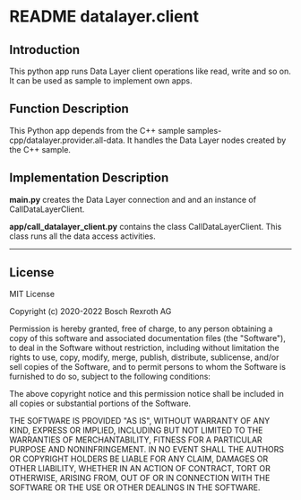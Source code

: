 # README datalayer.client

## Introduction

This python app runs Data Layer client operations like read, write and so on. It can be used as sample to implement own apps.

## Function Description

This Python app depends from the C++ sample samples-cpp/datalayer.provider.all-data. 
It handles the Data Layer nodes created by the C++ sample.

## Implementation Description 

__main.py__ creates the Data Layer connection and and an instance of CallDataLayerClient.

__app/call_datalayer_client.py__ contains the class CallDataLayerClient. This class runs all the data access activities.
___

## License

MIT License

Copyright (c) 2020-2022 Bosch Rexroth AG

Permission is hereby granted, free of charge, to any person obtaining a copy
of this software and associated documentation files (the "Software"), to deal
in the Software without restriction, including without limitation the rights
to use, copy, modify, merge, publish, distribute, sublicense, and/or sell
copies of the Software, and to permit persons to whom the Software is
furnished to do so, subject to the following conditions:

The above copyright notice and this permission notice shall be included in all
copies or substantial portions of the Software.

THE SOFTWARE IS PROVIDED "AS IS", WITHOUT WARRANTY OF ANY KIND, EXPRESS OR
IMPLIED, INCLUDING BUT NOT LIMITED TO THE WARRANTIES OF MERCHANTABILITY,
FITNESS FOR A PARTICULAR PURPOSE AND NONINFRINGEMENT. IN NO EVENT SHALL THE
AUTHORS OR COPYRIGHT HOLDERS BE LIABLE FOR ANY CLAIM, DAMAGES OR OTHER
LIABILITY, WHETHER IN AN ACTION OF CONTRACT, TORT OR OTHERWISE, ARISING FROM,
OUT OF OR IN CONNECTION WITH THE SOFTWARE OR THE USE OR OTHER DEALINGS IN THE
SOFTWARE.
